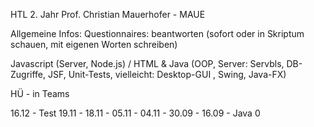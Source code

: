 HTL 2. Jahr 
Prof. Christian Mauerhofer - MAUE


Allgemeine Infos: 
Questionnaires: beantworten (sofort oder in Skriptum schauen, mit eigenen Worten schreiben) 

Javascript (Server, Node.js) / HTML & Java (OOP, Server: Servbls, DB-Zugriffe, JSF, Unit-Tests, vielleicht: Desktop-GUI , Swing, Java-FX) 

HÜ - in Teams


16.12 - Test 
19.11 - 
18.11 - 
05.11 - 
04.11 - 
30.09 - 
16.09 - Java 0